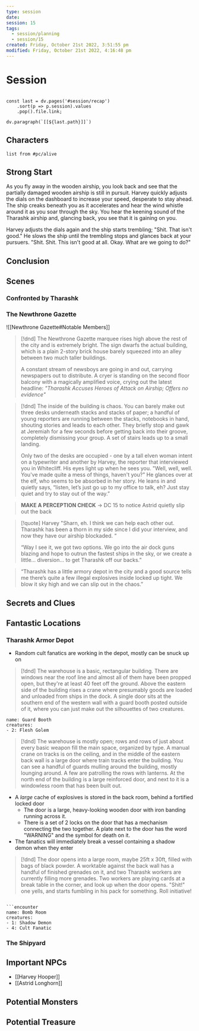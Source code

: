 ```yaml
---
type: session
date: 
session: 15
tags:
  - session/planning
  - session/15
created: Friday, October 21st 2022, 3:51:55 pm
modified: Friday, October 21st 2022, 4:16:48 pm
---
```


# Session

```dataviewjs

const last = dv.pages('#session/recap')
	.sort(p => p.session).values
	.pop().file.link;

dv.paragraph(`[[${last.path}]]`)

```

## Characters

```dataview
list from #pc/alive
```

## Strong Start

As you fly away in the wooden airship, you look back and see that the partially damaged wooden airship is still in pursuit. Harvey quickly adjusts the dials on the dashboard to increase your speed, desperate to stay ahead. The ship creaks beneath you as it accelerates and hear the wind whistle around it as you soar through the sky. You hear the keening sound of the Tharashk airship and, glancing back, you see that it is gaining on you.

Harvey adjusts the dials again and the ship starts trembling; "Shit. That isn't good." He slows the ship until the trembling stops and glances back at your pursuers. "Shit. Shit. This isn't good at all. Okay. What are we going to do?"

## Conclusion

## Scenes

### Confronted by Tharashk

### The Newthrone Gazette

![[Newthrone Gazette#Notable Members]]

> [!dnd]
> The Newthrone Gazette marquee rises high above the rest of the city and is extremely bright. The sign dwarfs the actual building, which is a plain 2-story brick house barely squeezed into an alley between two much taller buildings.
>
> A constant stream of newsboys are going in and out, carrying newspapers out to distribute. A cryer is standing on the second floor balcony with a magically amplified voice, crying out the latest headline: _"Tharashk Accuses Heroes of Attack on Airship; Offers no evidence"_

> [!dnd]
> The inside of the building is chaos. You can barely make out three desks underneath stacks and stacks of paper; a handful of young reporters are running between the stacks, notebooks in hand, shouting stories and leads to each other. They briefly stop and gawk at Jeremiah for a few seconds before getting back into their groove, completely dismissing your group.
> A set of stairs leads up to a small landing. 
>
> Only two of the desks are occupied - one by a tall elven woman intent on a typewriter and another by Harvey, the reporter that interviewed you in Whitecliff. His eyes light up when he sees you. "Well, well, well. You've made quite a mess of things, haven't you?" He glances over at the elf, who seems to be absorbed in her story. He leans in and quietly says, “listen, let’s just go up to my office to talk, eh? Just stay quiet and try to stay out of the way.”

> **MAKE A PERCEPTION CHECK** -> DC 15 to notice Astrid quietly slip out the back

> [!quote] Harvey
> "Sharn, eh. I think we can help each other out. Tharashk has been a thorn in my side since I did your interview, and now they have our airship blockaded. “
>
> “Way I see it, we got two options. We go into the air dock guns blazing and hope to outrun the fastest ships in the sky, or we create a little... diversion... to get Tharashk off our backs.”

> “Tharashk has a little armory depot in the city and a good source tells me there’s quite a few illegal explosives inside locked up tight.  We blow it sky high and we can slip out in the chaos.”

## Secrets and Clues

## Fantastic Locations

### Tharashk Armor Depot

- Random cult fanatics are working in the depot, mostly can be snuck up on

> [!dnd]
> The warehouse is a basic, rectangular building. There are windows near the roof line and almost all of them have been propped open, but they're at least 40 feet off the ground. Above the eastern side of the building rises a crane where presumably goods are loaded and unloaded from ships in the dock. A single door sits at the southern end of the western wall with a guard booth posted outside of it, where you can just make out the silhouettes of two creatures.

```encounter
name: Guard Booth
creatures:
- 2: Flesh Golem
```

> [!dnd]
> The warehouse is mostly open; rows and rows of just about every basic weapon fill the main space, organized by type. A manual crane on tracks is on the ceiling, and in the middle of the eastern back wall is a large door where train tracks enter the building. You can see a handful of guards mulling around the building, mostly lounging around. A few are patrolling the rows with lanterns. At the north end of the building is a large reinforced door, and next to it is a windowless room that has been built out.

- A *large* cache of explosives is stored in the back room, behind a fortified locked door
	- The door is a large, heavy-looking wooden door with iron banding running across it. 
	- There is a set of 2 locks on the door that has a mechanism connecting the two together. A plate next to the door has the word "WARNING" and the symbol for death on it.
- The fanatics will immediately break a vessel containing a shadow demon when they enter


> [!dnd]
> The door opens into a large room, maybe 25ft x 30ft, filled with bags of black powder. A worktable against the back wall has a handful of finished grenades on it, and two Tharashk workers are currently filling more grenades. Two workers are playing cards at a break table in the corner, and look up when the door opens. "Shit!" one yells, and starts fumbling in his pack for something. Roll initiative!

```

```encounter
name: Bomb Room
creatures:
- 1: Shadow Demon
- 4: Cult Fanatic
```



### The Shipyard

## Important NPCs

- [[Harvey Hooper]]
- [[Astrid Longhorn]]

## Potential Monsters

## Potential Treasure

